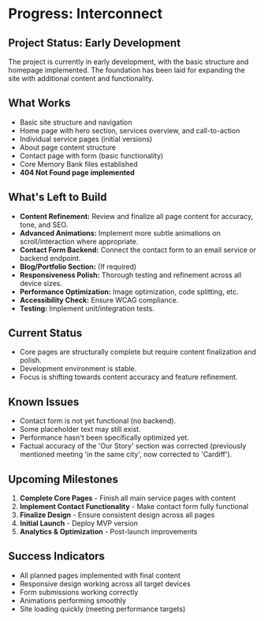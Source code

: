# Progress: Interconnect

## Project Status: Early Development

The project is currently in early development, with the basic structure and homepage implemented. The foundation has been laid for expanding the site with additional content and functionality.

## What Works

- Basic site structure and navigation
- Home page with hero section, services overview, and call-to-action
- Individual service pages (initial versions)
- About page content structure
- Contact page with form (basic functionality)
- Core Memory Bank files established
- **404 Not Found page implemented**

## What's Left to Build

- **Content Refinement:** Review and finalize all page content for accuracy, tone, and SEO.
- **Advanced Animations:** Implement more subtle animations on scroll/interaction where appropriate.
- **Contact Form Backend:** Connect the contact form to an email service or backend endpoint.
- **Blog/Portfolio Section:** (If required)
- **Responsiveness Polish:** Thorough testing and refinement across all device sizes.
- **Performance Optimization:** Image optimization, code splitting, etc.
- **Accessibility Check:** Ensure WCAG compliance.
- **Testing:** Implement unit/integration tests.

## Current Status

- Core pages are structurally complete but require content finalization and polish.
- Development environment is stable.
- Focus is shifting towards content accuracy and feature refinement.

## Known Issues

- Contact form is not yet functional (no backend).
- Some placeholder text may still exist.
- Performance hasn't been specifically optimized yet.
- Factual accuracy of the 'Our Story' section was corrected (previously mentioned meeting 'in the same city', now corrected to 'Cardiff').

## Upcoming Milestones
1. **Complete Core Pages** - Finish all main service pages with content
2. **Implement Contact Functionality** - Make contact form fully functional
3. **Finalize Design** - Ensure consistent design across all pages
4. **Initial Launch** - Deploy MVP version
5. **Analytics & Optimization** - Post-launch improvements

## Success Indicators
- All planned pages implemented with final content
- Responsive design working across all target devices
- Form submissions working correctly
- Animations performing smoothly
- Site loading quickly (meeting performance targets) 